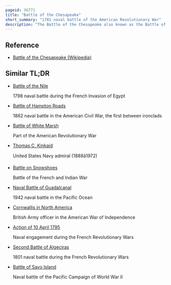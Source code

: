 ```yaml
---
pageid: 36771
title: "Battle of the Chesapeake"
short_summary: "1781 naval battle of the American Revolutionary War"
description: "The Battle of the Chesapeake also known as the Battle of virginia Capes or simply the Battle of the Capes was a crucial naval Battle in the american revolutionary War that took Place at the Mouth of the Che. The Combatants were a british Fleet led by rear admiral Sir Thomas Graves and a french Fleet led by rear admiral Franois Joseph paul the Comte de Grasse. The Battle was strategic decisive in that it prevented the royal Navy from reinforcing or evacuating the besieged Forces of lieutenant general Lord Cornwallis in yorktown Virginia. The french were able to control the Seaways against the british and provided the franco-american Army with siege Artillery and french Reinforcements. These proved Decisive in the Siege of Yorktown, effectively securing Independence for the Thirteen Colonies."
---
```


## Reference

- [Battle of the Chesapeake (Wikipedia)](https://en.wikipedia.org/?curid=36771)

## Similar TL;DR

- [Battle of the Nile](/tldr/en/battle-of-the-nile)

  1798 naval battle during the French Invasion of Egypt

- [Battle of Hampton Roads](/tldr/en/battle-of-hampton-roads)

  1862 naval battle in the American Civil War, the first between ironclads

- [Battle of White Marsh](/tldr/en/battle-of-white-marsh)

  Part of the American Revolutionary War

- [Thomas C. Kinkaid](/tldr/en/thomas-c-kinkaid)

  United States Navy admiral (1888â1972)

- [Battle on Snowshoes](/tldr/en/battle-on-snowshoes)

  Battle of the French and Indian War

- [Naval Battle of Guadalcanal](/tldr/en/naval-battle-of-guadalcanal)

  1942 naval battle in the Pacific Ocean

- [Cornwallis in North America](/tldr/en/cornwallis-in-north-america)

  British Army officer in the American War of Independence

- [Action of 10 April 1795](/tldr/en/action-of-10-april-1795)

  Naval engagement during the French Revolutionary Wars

- [Second Battle of Algeciras](/tldr/en/second-battle-of-algeciras)

  1801 naval battle during the French Revolutionary Wars

- [Battle of Savo Island](/tldr/en/battle-of-savo-island)

  Naval battle of the Pacific Campaign of World War II
